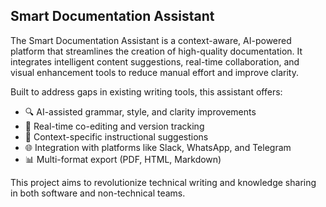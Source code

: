 ## Smart Documentation Assistant

The Smart Documentation Assistant is a context-aware, AI-powered platform that streamlines the creation of high-quality documentation. It integrates intelligent content suggestions, real-time collaboration, and visual enhancement tools to reduce manual effort and improve clarity. 

Built to address gaps in existing writing tools, this assistant offers:
- 🔍 AI-assisted grammar, style, and clarity improvements
- 🤝 Real-time co-editing and version tracking
- 🧠 Context-specific instructional suggestions
- 🌐 Integration with platforms like Slack, WhatsApp, and Telegram
- 📊 Multi-format export (PDF, HTML, Markdown)

This project aims to revolutionize technical writing and knowledge sharing in both software and non-technical teams.
